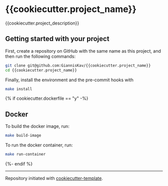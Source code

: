 # {{cookiecutter.project_name}}

{{cookiecutter.project_description}}

## Getting started with your project

First, create a repository on GitHub with the same name as this project, and then run the following commands:

```bash
git clone git@github.com:GiannisKav/{{cookiecutter.project_name}}
cd {{cookiecutter.project_name}}
```

Finally, install the environment and the pre-commit hooks with

```bash
make install
```

{% if cookiecutter.dockerfile == "y" -%}

## Docker

To build the docker image, run:

```bash
make build-image
```

To run the docker container, run:

```bash
make run-container
```

{%- endif %}

---

Repository initiated with [cookiecutter-template](https://github.com/GiannisKav/cookiecutter-template).
